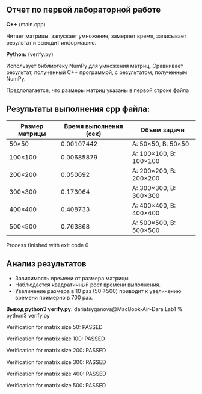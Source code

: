 ## Отчет по первой лабораторной работе
**C++** (main.cpp)

Читает матрицы, запускает умножение, замеряет время, записывает результат и выводит информацию.

**Python:** (verify.py)

Использует библиотеку NumPy для умножения матриц.
Сравнивает результат, полученный C++ программой, с результатом, полученным NumPy.

 Предполагается, что размеры матриц указаны в первой строке файла

## Результаты выполнения cpp файла:

| Размер матрицы | Время выполнения (сек) | Объем задачи          |
|----------------|------------------------|-----------------------|
| 50×50          | 0.00107442             | A: 50×50, B: 50×50     |
| 100×100        | 0.00685879             | A: 100×100, B: 100×100 |
| 200×200        | 0.050692               | A: 200×200, B: 200×200 |
| 300×300        | 0.173064               | A: 300×300, B: 300×300 |
| 400×400        | 0.408733               | A: 400×400, B: 400×400 |
| 500×500        | 0.763868               | A: 500×500, B: 500×500 |

Process finished with exit code 0

## Анализ результатов
- Зависимость времени от размера матрицы
- Наблюдается квадратичный рост времени выполнения.
- Увеличение размера в 10 раз (50→500) приводит к увеличению времени примерно в 700 раз.

**Вывод python3 verify.py:**
dariatsyganova@MacBook-Air-Dara Lab1 %  python3 verify.py

Verification for matrix size 50: PASSED

Verification for matrix size 100: PASSED

Verification for matrix size 200: PASSED

Verification for matrix size 300: PASSED

Verification for matrix size 400: PASSED

Verification for matrix size 500: PASSED